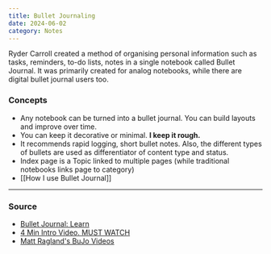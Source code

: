 ```yaml
---
title: Bullet Journaling
date: 2024-06-02
category: Notes
---
```


Ryder Carroll created a method of organising personal information such as tasks, reminders, to-do lists, notes in a single notebook called Bullet Journal.  It was primarily created for analog notebooks, while there are digital bullet journal users too.

### Concepts 
- Any notebook can be turned into a bullet journal. You can build layouts and improve over time. 
- You can keep it decorative or minimal. **I keep it rough.**
- It recommends rapid logging, short bullet notes. Also, the different types of bullets are used as differentiator of content type and status. 
- Index page is a Topic linked to multiple pages (while traditional notebooks links page to category) 
- [[How I use Bullet Journal]] 

---
### Source
- [Bullet Journal: Learn](https://bulletjournal.com/pages/learn)
- [4 Min Intro Video. MUST WATCH](https://www.youtube.com/watch?v=fm15cmYU0IM)
- [Matt Ragland's BuJo Videos](https://www.youtube.com/playlist?list=PL86N9FudwTtH4HHAvZNa4fxEH1yZ3zvk7)